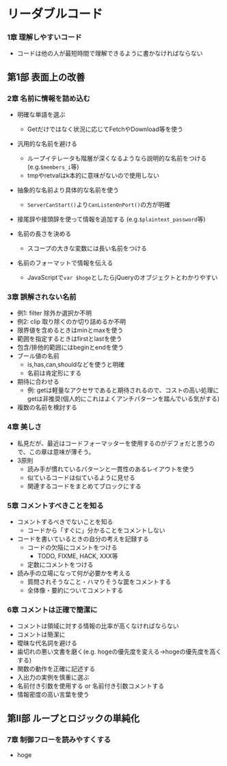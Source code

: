 # リーダブルコード
### 1章 理解しやすいコード
- コードは他の人が最短時間で理解できるように書かなければならない

## 第1部 表面上の改善
### 2章 名前に情報を詰め込む
- 明確な単語を選ぶ
    - Getだけではなく状況に応じてFetchやDownload等を使う
- 汎用的な名前を避ける
    - ループイテレータも階層が深くなるようなら説明的な名前をつける(e.g.`$members_i`等) 
    - tmpやretvalはk本的に意味がないので使用しない
- 抽象的な名前より具体的な名前を使う
    - `ServerCanStart()`より`CanListenOnPort()`の方が明確
- 接尾辞や接頭辞を使って情報を追加する (e.g.`$plaintext_password`等)

- 名前の長さを決める
    - スコープの大きな変数には長い名前をつける
- 名前のフォーマットで情報を伝える
	- JavaScriptで`var $hoge`としたらjQueryのオブジェクトとわかりやすい
### 3章 誤解されない名前
- 例1: filter 除外か選択か不明
- 例2: clip 取り除くのか切り詰めるか不明
- 限界値を含めるときはminとmaxを使う
- 範囲を指定するときはfirstとlastを使う
- 包含/排他的範囲にはbeginとendを使う
- ブール値の名前
	- is,has,can,shouldなどを使うと明確
	- 名前は肯定形にする
- 期待に合わせる
	- 例: getは軽量なアクセサであると期待されるので、コストの高い処理にgetは非推奨(個人的にこれはよくアンチパターンを踏んでいる気がする)
- 複数の名前を検討する

### 4章 美しさ
- 私見だが、最近はコードフォーマッターを使用するのがデフォだと思うので、この章は意味が薄そう。
- 3原則
    - 読み手が慣れているパターンと一貫性のあるレイアウトを使う
    - 似ているコードは似ているように見せる
    - 関連するコードをまとめてブロックにする

### 5章 コメントすべきことを知る
- コメントするべきでないことを知る
    - コードから「すぐに」分かることをコメントしない
- コードを書いているときの自分の考えを記録する
    - コードの欠陥にコメントをつける
        - TODO, FIXME, HACK, XXX等
    - 定数にコメントをつける
- 読み手の立場になって何が必要かを考える
    - 質問されそうなこと・ハマりそうな罠をコメントする
    - 全体像・要約についてコメントする

### 6章 コメントは正確で簡潔に
- コメントは領域に対する情報の比率が高くなければならない
- コメントは簡潔に
- 曖昧な代名詞を避ける
- 歯切れの悪い文書を磨く(e.g. hogeの優先度を変える→hogeの優先度を高くする)
- 関数の動作を正確に記述する
- 入出力の実例を慎重に選ぶ
- 名前付き引数を使用する or 名前付き引数コメントする
- 情報密度の高い言葉を使う

## 第Ⅱ部 ループとロジックの単純化
### 7章 制御フローを読みやすくする
- hoge

